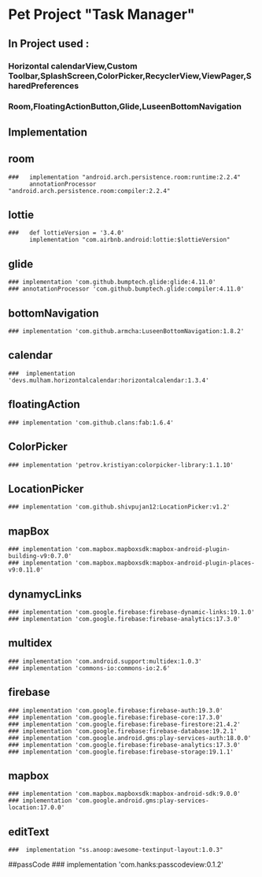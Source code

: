 # Pet Project  "Task Manager"

## In Project used :
### Horizontal calendarView,Custom Toolbar,SplashScreen,ColorPicker,RecyclerView,ViewPager,SharedPreferences
### Room,FloatingActionButton,Glide,LuseenBottomNavigation

## Implementation


  ## room
    ###   implementation "android.arch.persistence.room:runtime:2.2.4"
          annotationProcessor "android.arch.persistence.room:compiler:2.2.4"

  ##  lottie
    ###   def lottieVersion = '3.4.0'
          implementation "com.airbnb.android:lottie:$lottieVersion"

  ## glide
    ### implementation 'com.github.bumptech.glide:glide:4.11.0'
    ### annotationProcessor 'com.github.bumptech.glide:compiler:4.11.0'

  ##  bottomNavigation
    ### implementation 'com.github.armcha:LuseenBottomNavigation:1.8.2'

  ##   calendar
    ###  implementation 'devs.mulham.horizontalcalendar:horizontalcalendar:1.3.4'

  ##  floatingAction
    ### implementation 'com.github.clans:fab:1.6.4'

  ## ColorPicker
    ### implementation 'petrov.kristiyan:colorpicker-library:1.1.10'

  ## LocationPicker
    ### implementation 'com.github.shivpujan12:LocationPicker:v1.2'

  ## mapBox
    ### implementation 'com.mapbox.mapboxsdk:mapbox-android-plugin-building-v9:0.7.0'
    ### implementation 'com.mapbox.mapboxsdk:mapbox-android-plugin-places-v9:0.11.0'

  ## dynamycLinks
    ### implementation 'com.google.firebase:firebase-dynamic-links:19.1.0'
    ### implementation 'com.google.firebase:firebase-analytics:17.3.0'

  ## multidex
    ### implementation 'com.android.support:multidex:1.0.3'
    ### implementation 'commons-io:commons-io:2.6'

  ## firebase
    ### implementation 'com.google.firebase:firebase-auth:19.3.0'
    ### implementation 'com.google.firebase:firebase-core:17.3.0'
    ### implementation 'com.google.firebase:firebase-firestore:21.4.2'
    ### implementation 'com.google.firebase:firebase-database:19.2.1'
    ### implementation 'com.google.android.gms:play-services-auth:18.0.0'
    ### implementation 'com.google.firebase:firebase-analytics:17.3.0'
    ### implementation 'com.google.firebase:firebase-storage:19.1.1'

  ## mapbox
    ### implementation 'com.mapbox.mapboxsdk:mapbox-android-sdk:9.0.0'
    ### implementation 'com.google.android.gms:play-services-location:17.0.0'

  ## editText
    ###  implementation "ss.anoop:awesome-textinput-layout:1.0.3"

  ##passCode
    ###  implementation 'com.hanks:passcodeview:0.1.2'
